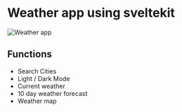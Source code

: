 # Weather app using sveltekit

![Weather app](https://github.com/maxjerry0107/sveltekit-weather-app/screenshot.png?raw=true)

## Functions

- Search Cities
- Light / Dark Mode
- Current weather
- 10 day weather forecast
- Weather map
